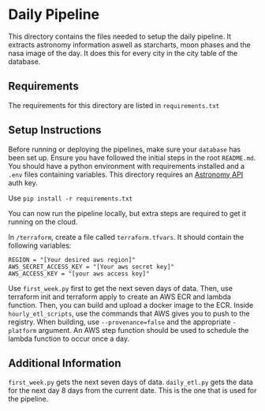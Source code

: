 # Daily Pipeline

This directory contains the files needed to setup the daily pipeline. It extracts astronomy information aswell as starcharts, moon phases and the nasa image of the day. It does this for every city in the city table of the database.

## Requirements

The requirements for this directory are listed in ```requirements.txt```

## Setup Instructions

Before running or deploying the pipelines, make sure your ```database``` has been set up. Ensure you have followed the initial steps in the root ```README.md```. You should have a python environment with requirements installed and a ```.env``` files containing variables. This directory requires an [Astronomy API](https://docs.astronomyapi.com/) auth key.

Use ```pip install -r requirements.txt```

You can now run the pipeline locally, but extra steps are required to get it running on the cloud.

In ```/terraform```, create a file called ```terraform.tfvars```. It should contain the following variables:
```
REGION = "[Your desired aws region]"
AWS_SECRET_ACCESS_KEY = "[Your aws secret key]"
AWS_ACCESS_KEY = "[your aws access key]"
```

Use ```first_week.py``` first to get the next seven days of data.
Then, use terraform init and terraform apply to create an AWS ECR and lambda function. Then, you can build and upload a docker image to the ECR.
Inside ```hourly_etl_scripts```, use the commands that AWS gives you to push to the registry.
When building, use ```--provenance=false``` and the appropriate ```-platform``` argument.
An AWS step function should be used to schedule the lambda function to occur once a day.

## Additional Information

```first_week.py``` gets the next seven days of data. ```daily_etl.py``` gets the data for the next day 8 days from the current date. This is the one that is used for the pipeline.